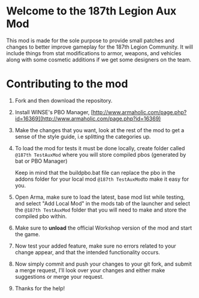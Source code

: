 # Welcome to the 187th Legion Aux Mod

This mod is made for the sole purpose to provide small patches and changes to better improve gameplay for the 187th Legion Community. It will include things from stat modifications to armor, weapons, and vehicles along with some cosmetic additions if we get some designers on the team.

# Contributing to the mod

1. Fork and then download the repository.

2. Install WINSE's PBO Manager, [http://www.armaholic.com/page.php?id=16369](http://www.armaholic.com/page.php?id=16369)

3. Make the changes that you want, look at the rest of the mod to get a sense of the style guide, i.e splitting the categories up.

4. To load the mod for tests it must be done locally, create folder called `@187th TestAuxMod` where you will store compiled pbos (generated by bat or PBO Manager)

    Keep in mind that the buildpbo.bat file can replace the pbo in the addons folder for your local mod `@187th TestAuxMod`to make it easy for you.

5. Open Arma, make sure to load the latest, base mod list while testing, and select "Add Local Mod" in the mods tab of the launcher and select the `@187th TestAuxMod` folder that you will need to make and store the compiled pbo within.

6. Make sure to **unload** the official Workshop version of the mod and start the game.

7. Now test your added feature, make sure no errors related to your change appear, and that the intended functionality occurs.

8. Now simply commit and push your changes to your git fork, and submit a merge request, I'll look over your changes and either make suggestions or merge your request.

9. Thanks for the help!